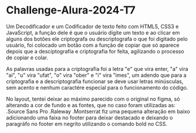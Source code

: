 # Challenge-Alura-2024-T7
Um Decodificador e um Codificador de texto feito com HTML5, CSS3 e JavaScript, a função dele é que o usuário digite um texto e ao clicar em alguns dos botões ele criptografa ou descriptografa o que foi digitado pelo usuário, foi colocado um botão com a função de copiar que só aparece depois que a desciptografia e criptografia for feita, agilizando o processo de copiar e colar.

As palavras usadas para a criptografia foi a letra "e" que vira enter, "a" vira "ai", "u" vira "ufat", "o" vira "ober" e "i" vira "imes", um adendo que para a criptografia e a descriptografia funcionar se deve usar letras minúsculas, sem acento e nenhum caractére especial para o funcionamento do código.

No layout, tentei deixar ao máximo parecido com o original no figma, só alterando a cor de fundo e as fontes, que no caso foram utilizadas as:
.Source Sans Pro
.Raleway
.Montserrat
fiz uma pequena alteração em baixo adicionando uma faixa no footer para deixar destacado e deixando o paragráfo no footer em negrito utilizando o comando bold no CSS.


